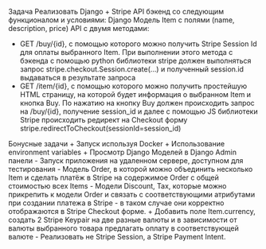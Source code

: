 Задача
Реализовать Django + Stripe API бэкенд со следующим функционалом и условиями:
Django Модель Item с полями (name, description, price)
API с двумя методами:
+    GET /buy/{id}, c помощью которого можно получить Stripe Session Id для оплаты выбранного Item. При выполнении этого метода c бэкенда с помощью python библиотеки stripe должен выполняться запрос stripe.checkout.Session.create(...) и полученный session.id выдаваться в результате запроса
+   GET /item/{id}, c помощью которого можно получить простейшую HTML страницу, на которой будет информация о выбранном Item и кнопка Buy. По нажатию на кнопку Buy должен происходить запрос на /buy/{id}, получение session_id и далее с помощью JS библиотеки Stripe происходить редирект на Checkout форму stripe.redirectToCheckout(sessionId=session_id)

  
Бонусные задачи
    + 	Запуск используя Docker
    + 	Использование environment variables
    + 	Просмотр Django Моделей в Django Admin панели
    - 	Запуск приложения на удаленном сервере, доступном для тестирования
    - 	Модель Order, в которой можно объединить несколько Item и сделать платёж в Stripe на содержимое Order c общей стоимостью всех Items
    - 	Модели Discount, Tax, которые можно прикрепить к модели Order и связать с соответствующими атрибутами при создании платежа в Stripe - в таком случае они корректно отображаются в Stripe Checkout форме.
    + 	Добавить поле Item.currency, создать 2 Stripe Keypair на две разные валюты и в зависимости от валюты выбранного товара предлагать оплату в соответствующей валюте
    - 	Реализовать не Stripe Session, а Stripe Payment Intent.
